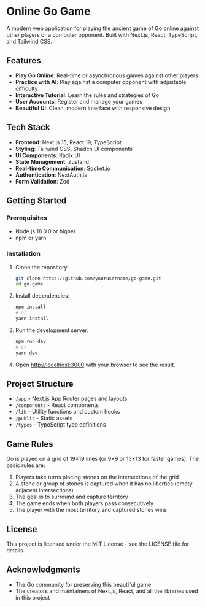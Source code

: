 # Online Go Game

A modern web application for playing the ancient game of Go online against other players or a computer opponent. Built with Next.js, React, TypeScript, and Tailwind CSS.

## Features

- **Play Go Online**: Real-time or asynchronous games against other players
- **Practice with AI**: Play against a computer opponent with adjustable difficulty
- **Interactive Tutorial**: Learn the rules and strategies of Go
- **User Accounts**: Register and manage your games
- **Beautiful UI**: Clean, modern interface with responsive design

## Tech Stack

- **Frontend**: Next.js 15, React 19, TypeScript
- **Styling**: Tailwind CSS, Shadcn UI components
- **UI Components**: Radix UI
- **State Management**: Zustand
- **Real-time Communication**: Socket.io
- **Authentication**: NextAuth.js
- **Form Validation**: Zod

## Getting Started

### Prerequisites

- Node.js 18.0.0 or higher
- npm or yarn

### Installation

1. Clone the repository:
   ```bash
   git clone https://github.com/yourusername/go-game.git
   cd go-game
   ```

2. Install dependencies:
   ```bash
   npm install
   # or
   yarn install
   ```

3. Run the development server:
   ```bash
   npm run dev
   # or
   yarn dev
   ```

4. Open [http://localhost:3000](http://localhost:3000) with your browser to see the result.

## Project Structure

- `/app` - Next.js App Router pages and layouts
- `/components` - React components
- `/lib` - Utility functions and custom hooks
- `/public` - Static assets
- `/types` - TypeScript type definitions

## Game Rules

Go is played on a grid of 19×19 lines (or 9×9 or 13×13 for faster games). The basic rules are:

1. Players take turns placing stones on the intersections of the grid
2. A stone or group of stones is captured when it has no liberties (empty adjacent intersections)
3. The goal is to surround and capture territory
4. The game ends when both players pass consecutively
5. The player with the most territory and captured stones wins

## License

This project is licensed under the MIT License - see the LICENSE file for details.

## Acknowledgments

- The Go community for preserving this beautiful game
- The creators and maintainers of Next.js, React, and all the libraries used in this project 